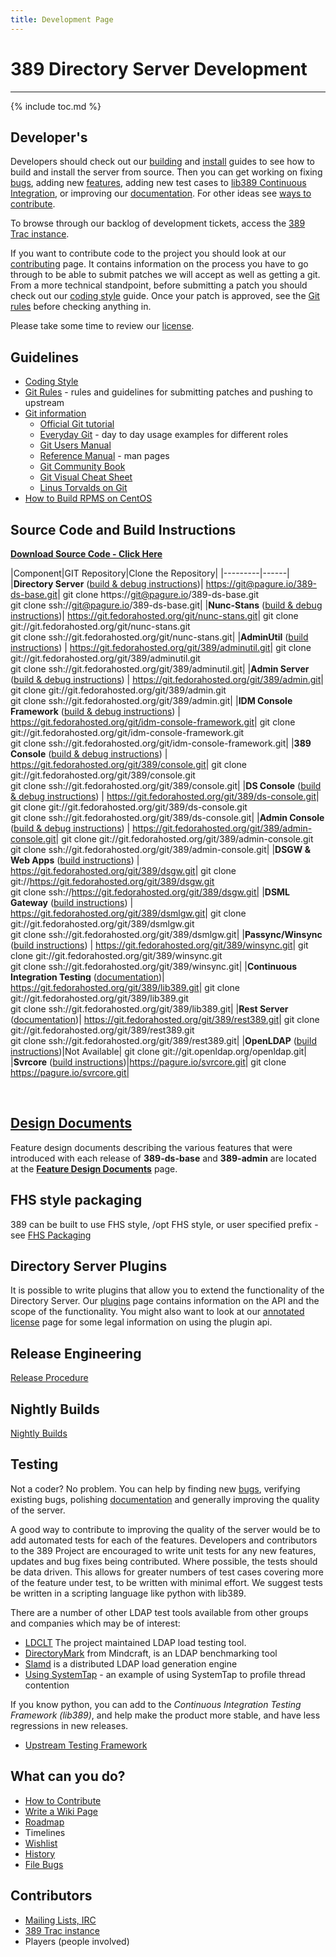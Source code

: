 ```yaml
---
title: Development Page
---
```


# 389 Directory Server Development
----------------------------------

{% include toc.md %}

Developer's
-----------

Developers should check out our [building](development/building.html) and [install](legacy/install-guide.html) guides to see how to build and install the server from source. Then you can get working on fixing [bugs](FAQ/bugs.html), adding new [features](FAQ/features.html), adding new test cases to [lib389 Continuous Integration](FAQ/upstream-test-framework.html), or improving our [documentation](documentation.html).  For other ideas see [ways to contribute](FAQ/ways-to-contribute.html).

To browse through our backlog of development tickets, access the [389 Trac instance](FAQ/bugs.html).

If you want to contribute code to the project you should look at our [contributing](development/contributing.html) page. It contains information on the process you have to go through to be able to submit patches we will accept as well as getting a git. From a more technical standpoint, before submitting a patch you should check out our [coding style](development/coding-style.html) guide. Once your patch is approved, see the [Git rules](development/git-rules.html) before checking anything in.

Please take some time to review our [license](FAQ/licensing.html).

Guidelines
------------
-   [Coding Style](development/coding-style.html)
-   [Git Rules](development/git-rules.html) - rules and guidelines for submitting patches and pushing to upstream
-   [Git information](http://git-scm.com/)
    -   [Official Git tutorial](http://www.kernel.org/pub/software/scm/git/docs/gittutorial.html)
    -   [Everyday Git](http://www.kernel.org/pub/software/scm/git/docs/everyday.html) - day to day usage examples for different roles
    -   [Git Users Manual](http://www.kernel.org/pub/software/scm/git/docs/user-manual.html)
    -   [Reference Manual](http://www.kernel.org/pub/software/scm/git/docs/) - man pages
    -   [Git Community Book](http://book.git-scm.com/)
    -   [Git Visual Cheat Sheet](http://zrusin.blogspot.com/2007/09/git-cheat-sheet.html)
    -   [Linus Torvalds on Git](http://www.youtube.com/watch?v=4XpnKHJAok8)
-   [How to Build RPMS on CentOS ](howto/howto-buildrpmsforcentos-rhel.html)


<a name="source"></a>

Source Code and Build Instructions
--------------------------------------------------------

**[Download Source Code - Click Here](development/source.html)**

|Component|GIT Repository|Clone the Repository|
|---------|------|
|**Directory Server** ([build & debug instructions](development/building.html))| <https://git@pagure.io/389-ds-base.git>| git clone https://git@pagure.io/389-ds-base.git<br>git clone ssh://git@pagure.io/389-ds-base.git|
|**Nunc-Stans** ([build & debug instructions](development/building-nunc-stans.html))| <https://git.fedorahosted.org/git/nunc-stans.git>| git clone git://git.fedorahosted.org/git/nunc-stans.git<br>git clone ssh://git.fedorahosted.org/git/nunc-stans.git|
|**AdminUtil** ([build instructions](administration/adminutil.html)) | <https://git.fedorahosted.org/git/389/adminutil.git>| git clone git://git.fedorahosted.org/git/389/adminutil.git<br>git clone ssh://git.fedorahosted.org/git/389/adminutil.git|
|**Admin Server** ([build & debug instructions](administration/adminserver.html#build)) | <https://git.fedorahosted.org/git/389/admin.git>| git clone git://git.fedorahosted.org/git/389/admin.git<br>git clone ssh://git.fedorahosted.org/git/389/admin.git|
|**IDM Console Framework** ([build & debug instructions](development/buildingconsole.html#framework)) | <https://git.fedorahosted.org/git/idm-console-framework.git>| git clone git://git.fedorahosted.org/git/idm-console-framework.git<br>git clone ssh://git.fedorahosted.org/git/idm-console-framework.git|
|**389 Console** ([build & debug instructions](development/buildingconsole.html#console)) | <https://git.fedorahosted.org/git/389/console.git>| git clone git://git.fedorahosted.org/git/389/console.git<br>git clone ssh://git.fedorahosted.org/git/389/console.git|
|**DS Console** ([build & debug instructions](development/buildingconsole.html#ds-console)) | <https://git.fedorahosted.org/git/389/ds-console.git>| git clone git://git.fedorahosted.org/git/389/ds-console.git<br>git clone ssh://git.fedorahosted.org/git/389/ds-console.git|
|**Admin Console** ([build & debug instructions](development/buildingconsole.html#admin-console)) | <https://git.fedorahosted.org/git/389/admin-console.git>| git clone git://git.fedorahosted.org/git/389/admin-console.git<br>git clone ssh://git.fedorahosted.org/git/389/admin-console.git|
|**DSGW & Web Apps** ([build instructions](administration/dsgw-building.html)) | <https://git.fedorahosted.org/git/389/dsgw.git>| git clone git://https://git.fedorahosted.org/git/389/dsgw.git<br>git clone ssh://https://git.fedorahosted.org/git/389/dsgw.git|
|**DSML Gateway** ([build instructions](administration/dsml-gateway-building.html)) | <https://git.fedorahosted.org/git/389/dsmlgw.git>| git clone git://git.fedorahosted.org/git/389/dsmlgw.git<br>git clone ssh://git.fedorahosted.org/git/389/dsmlgw.git|
|**Passync/Winsync** ([build instructions](development/buildingpasssync.html)) | <https://git.fedorahosted.org/git/389/winsync.git>| git clone git://git.fedorahosted.org/git/389/winsync.git<br>git clone ssh://git.fedorahosted.org/git/389/winsync.git|
|**Continuous Integration Testing** ([documentation](FAQ/upstream-test-framework.html))| <https://git.fedorahosted.org/git/389/lib389.git>| git clone git://git.fedorahosted.org/git/389/lib389.git<br>git clone ssh://git.fedorahosted.org/git/389/lib389.git|
|**Rest Server** ([documentation](design/ldap-rest-api.html))| <https://git.fedorahosted.org/git/389/rest389.git>| git clone git://git.fedorahosted.org/git/389/rest389.git<br>git clone ssh://git.fedorahosted.org/git/389/rest389.git|
|**OpenLDAP** ([build instructions](development/building-openldap.html))|Not Available| git clone git://git.openldap.org/openldap.git|
|**Svrcore** ([build instructions](development/building-svrcore.html))|<https://pagure.io/svrcore.git>| git clone https://pagure.io/svrcore.git|

<br>

[Design Documents](design/design.html)
----------------

Feature design documents describing the various features that were introduced with each release of **389-ds-base** and **389-admin** are located at the **[Feature Design Documents](design/design.html)** page.

FHS style packaging
-------------------

389 can be built to use FHS style, /opt FHS style, or user specified prefix - see [FHS Packaging](development/fhs-packaging.html)

Directory Server Plugins
------------------------

It is possible to write plugins that allow you to extend the functionality of the Directory Server. Our [plugins](design/plugins.html) page contains information on the API and the scope of the functionality. You might also want to look at our [annotated license](FAQ/annotated-gpl-exception-license.html) page for some legal information on using the plugin api.

Release Engineering
-------------------

[Release Procedure](development/release-procedure.html)

Nightly Builds
--------------

[Nightly Builds](development/nightly-builds.html)

Testing
-------

Not a coder? No problem. You can help by finding new [bugs](FAQ/bugs.html), verifying existing bugs, polishing [documentation](documentation.html) and generally improving the quality of the server.

A good way to contribute to improving the quality of the server would be to add automated tests for each of the features. Developers and contributors to the 389 Project are encouraged to write unit tests for any new features, updates and bug fixes being contributed. Where possible, the tests should be data driven. This allows for greater numbers of test cases covering more of the feature under test, to be written with minimal effort. We suggest tests be written in a scripting language like python with lib389.

There are a number of other LDAP test tools available from other groups and companies which may be of interest:

-   [LDCLT](https://git.fedorahosted.org/cgit/389/ds.git/plain/ldap/servers/slapd/tools/ldclt/examples/README) The project maintained LDAP load testing tool.
-   [DirectoryMark](http://www.mindcraft.com/directorymark) from Mindcraft, is an LDAP benchmarking tool
-   [Slamd](http://www.slamd.com/) is a distributed LDAP load generation engine
-   [Using SystemTap](howto/howto-use-systemtap.html) - an example of using SystemTap to profile thread contention

If you know python, you can add to the *Continuous Integration Testing Framework (lib389)*, and help make the product more stable, and have less regressions in new releases.

-    [Upstream Testing Framework](FAQ/upstream-test-framework.html)

What can you do?
----------------

-   [How to Contribute](FAQ/ways-to-contribute.html)
-   [Write a Wiki Page](howto/howto-write-wiki-page.html)
-   [Roadmap](FAQ/roadmap.html)
-   Timelines
-   [Wishlist](FAQ/wishlist.html)
-   [History](FAQ/history.html)
-   [File Bugs](FAQ/bugs.html)

Contributors
------------

-   [Mailing Lists, IRC](mailing-lists.html)
-   [389 Trac instance](FAQ/bugs.html)
-   Players (people involved)

